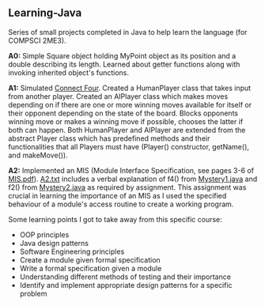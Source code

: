 ## Learning-Java
Series of small projects completed in Java to help learn the language (for COMPSCI 2ME3).

**A0:** Simple Square object holding MyPoint object as its position and a double describing its length. Learned about getter functions along with invoking inherited object's functions.

**A1:** Simulated [Connect Four](https://en.wikipedia.org/wiki/Connect_Four). Created a HumanPlayer class that takes input from another player. Created an AIPlayer class which makes moves depending on if there are one or more winning moves available for itself or their opponent depending on the state of the board. Blocks opponents winning move or makes a winning move if possible, chooses the latter if both can happen. Both HumanPlayer and AIPlayer are extended from the abstract Player class which has predefined methods and their functionalities that all Players must have (Player() constructor, getName(), and makeMove()).

**A2:** Implemented an MIS (Module Interface Specification, see pages 3-6 of [MIS.pdf](https://github.com/FarzanAli/Learning-Java/blob/main/A2/MIS.pdf)). [A2.txt](https://github.com/FarzanAli/Learning-Java/blob/main/A2/A2.txt) includes a verbal explanation of f4() from [Mystery1.java](https://github.com/FarzanAli/Learning-Java/blob/main/A2/Mystery1.java) and f2() from [Mystery2.java](https://github.com/FarzanAli/Learning-Java/blob/main/A2/Mystery1.java) as required by assignment. This assignment was crucial in learning the importance of an MIS as I used the specified behaviour of a module's access routine to create a working program.

Some learning points I got to take away from this specific course:
- OOP principles
- Java design patterns
- Software Engineering principles
- Create a module given formal specification
- Write a formal specification given a module
- Understanding different methods of testing and their importance
- Identify and implement appropriate design patterns for a specific problem
